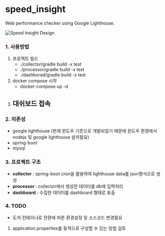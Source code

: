 ﻿# speed_insight
Web performance checker using Google Lighthouse.

![Speed Insight Design](https://www.notion.so/image/https%3A%2F%2Fs3-us-west-2.amazonaws.com%2Fsecure.notion-static.com%2F80ce24bb-6371-48ed-8315-e596fa59d931%2Fspeed_insight_design.png?table=block&id=e6bda937-ebca-4c6c-a4aa-9177b6234359&width=3190&cache=v2)

### 1. 사용방법
 1. 프로젝트 빌드
    - ./collector/gradle build -x test
    - ./processor/gradle build -x test
    - ./dashborad/gradle build -x test
 2. docker compose 시작
    - docker-compose up -d
 3. 대쉬보드 접속
    - 

### 2. 의존성
 - google lighthouse (현재 윈도우 기준으로 개발되었기 때문에 윈도우 환경에서 nodejs 및 google lighthouse 설치필요)
 - spring-boot
 - mysql

### 3. 프로젝트 구조
 - **collector** : spring-boot cron을 활용하여 lighthouse data를 json형식으로 생성
 - **processor** : collector에서 생성한 데이터를 db에 입력처리
 - **dashboard** : 수집한 데이터를 dashboard 형태로 표출

### 4. TODO
 - 도커 컨테이너로 전환에 따른 환경설정 및 소스코드 변경필요
  1. application.properties를 동적으로 구성할 수 있는 방법 검토

